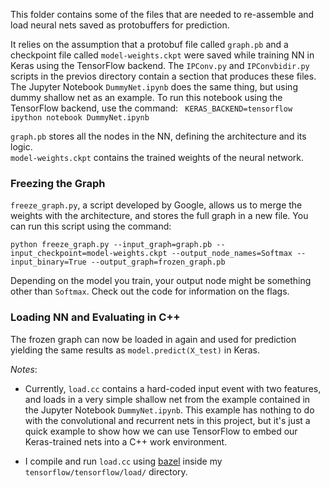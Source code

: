 This folder contains some of the files that are needed to re-assemble and load neural nets saved as protobuffers for prediction.

It relies on the assumption that a protobuf file called `graph.pb` and a checkpoint file called `model-weights.ckpt` were saved while training NN in Keras using the TensorFlow backend. The `IPConv.py` and `IPConvbidir.py` scripts in the previos directory contain a section that produces these files. The Jupyter Notebook `DummyNet.ipynb` does the same thing, but using dummy shallow net as an example. To run this notebook using the TensorFlow backend, use the command:
` KERAS_BACKEND=tensorflow ipython notebook DummyNet.ipynb`

`graph.pb` stores all the nodes in the NN, defining the architecture and its logic. </br>
`model-weights.ckpt` contains the trained weights of the neural network.

### Freezing the Graph

`freeze_graph.py`, a script developed by Google, allows us to merge the weights with the architecture, and stores the full graph in a new file. You can run this script using the command:
 
``` 
python freeze_graph.py --input_graph=graph.pb --input_checkpoint=model-weights.ckpt --output_node_names=Softmax --input_binary=True --output_graph=frozen_graph.pb
```
Depending on the model you train, your output node might be something other than `Softmax`. Check out the code for information on the flags.

### Loading NN and Evaluating in C++

The frozen graph can now be loaded in again and used for prediction yielding the same results as `model.predict(X_test)` in Keras. </br>

*Notes*:
* Currently, `load.cc` contains a hard-coded input event with two features, and loads in a very simple shallow net from the example contained in the Jupyter Notebook `DummyNet.ipynb`. This example has nothing to do with the convolutional and recurrent nets in this project, but it's just a quick example to show how we can use TensorFlow to embed our Keras-trained nets into a C++ work environment.

* I compile and run `load.cc` using [bazel](http://bazel.io/) inside my `tensorflow/tensorflow/load/` directory. 
